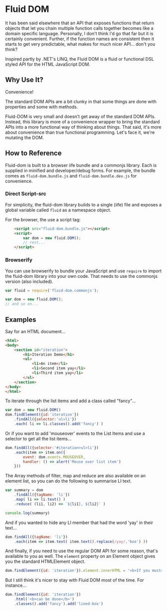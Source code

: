 # Fluid DOM

It has been said elsewhere that an API that exposes functions
that return objects that let you chain multiple function
calls together becomes like a domain specific language.
Personally, I don't think I'd go that far but it is certainly
convenient. Further, if the function names are consistent
then it starts to get very predictable, what makes for much
nicer API... don't you think?

Inspired partly by .NET's LINQ, the Fluid DOM is a fluid
or functional DSL styled API for the HTML JavaScript DOM.

## Why Use It?

Convenience!

The standard DOM APIs are a bit clunky in that some things
are done with properties and some with methods.

Fluid-DOM is very small and doesn't get away of the standard DOM APIs.
Instead, this library is more of a convenience wrapper to
bring the standard APIs into a more functional way of thinking
about things. That said, it's more about convenience than true
functional programming. Let's face it, we're mutating the DOM.

## How to Reference

Fluid-dom is built to a browser iife bundle and a commonjs
library. Each is supplied in minified and developer/debug
forms.  For example, the bundle comes as `fluid-dom.bundle.js` and
`fluid-dom.bundle.dev.js` for convenience.

### Direct Script-src

For simplicity, the fluid-dom library builds to a single (iife) file
and exposes a global variable called `fluid` as a namespace object.

For the browser, the use a script tag:
```html
    <script src="fluid-dom.bundle.js"></script>
    <script>
        var dom = new fluid.DOM();
        // rest...
    </script>
```

### Browserify

You can use browserify to bundle your JavaScript 
and use `require` to import the fluid-dom library into 
your own code. That needs to use the commonjs version (also included).

```js
var fluid = require('fluid-dom.commonjs');

var dom = new fluid.DOM();
// and so on...
```

## Examples
Say for an HTML document...
```html
<html>
<body>
    <section id="iteration">
        <h1>Iteration Demo</h1>
        <ul>
            <li>An item</li>
            <li>Second item yay</li>
            <li>Third item yay</li>
        </ul>
    </section>
</body>
</html>
```

To iterate through the list items and add a class called "fancy"...
```js
var dom = new fluid.DOM()
dom.findElement({id:'iteration'})
    .findAll({selector:'ul>li'})
    .each( li => li.classes().add('fancy') )
```

Or if you want to add 'mouseover' events to the List Items and use a selector to get all the list items...
```js
dom.findAll({selector:'#iteration>ul>li'})
    .each(item => item.on({
        event: dom.events.MOUSEOVER,
        handler: () => alert('Mouse over list item')
    }))
```

The Array methods of filter, map and reduce are also available
on an element list, so you can do the following to summarise LI
text.

```js
var summary = dom
    .findAll({tagName: 'li'})
    .map( li => li.text() )
    .reduce( (li1, li2) => `${li1}, ${li2}` )

console.log(summary)
```

And if you wanted to hide any LI member that had the word 'yay'
in their text...
```js
dom.findAll({tagName: 'li'})
    .each(item => item.text( item.text().replace(/yay/,'boo') ))
```

And finally, if you need to use the regular DOM API for some reason,
that's available to you as well. The `element` property on an
Element object gives you the standard HTMLElement object.
```js
dom.findElement({id: 'iteration'}).element.innerHTML = '<b>If you must</b>'
```

But I still think it's nicer to stay with Fluid DOM most of the time.
For instance...
```js
dom.findElement({id: 'iteration'})
    .html('<b>can be done</b>')
    .classes().add('fancy').add('lined-box')
```